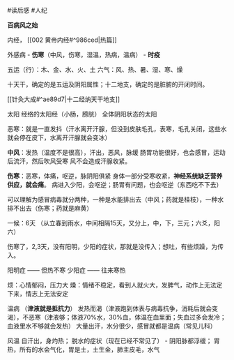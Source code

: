 #读后感 #人纪 


**百病风之始**


内经， [[002 黄帝内经#^986ced|热篇]]

外感病
	- **伤寒**（中风，伤寒，湿温，热病，温病）
	- **时疫**

五运（行）：木、金、水、火、土
六气：风、热、暑、湿、寒、燥

十天干，确定的是五运及阴阳属性；十二地支，确定的是脏腑的开闭时间。

[[针灸大成#^ae89d7|十二经纳天干地支]]

太阳
	经络的太阳经（小肠，膀胱）
	全体阴阳状态的太阳


恶寒：就是一直发抖（汗水离开汗腺，但没到皮肤毛孔，表寒，毛孔关闭，这些水就会停在皮下，水离开汗腺就会变冰）

**中风**：发热（温度不是很高），汗出，恶风，脉缓
	肠胃功能很好，也会感冒，运动后流汗，然后吹风受寒
	风不会造成汗腺收紧。

**伤寒**：恶寒，体痛，呕逆，脉阴阳俱紧
	身体一部分受寒收紧，**神经系统缺乏营养供应，就会痛**。
	病进入少阳，会呕逆；肠胃有问题，也会呕逆（东西吃不下去）


可以理解为感冒病毒就分两种，一种是水能排出去（中风；药就是桂枝），一种水排不出去（伤寒；药就是麻黄）

一候：6天 （从立春到雨水，中间相隔15天，又分上，中，下，三元；六爻，阳六）


伤寒了，2,3天，没有阳明，少阳的症状，那就是没传入；想吐，有些烦躁，为传入。

阳明症 —— 但热不寒 
少阳症 —— 往来寒热

烦：心情郁闷，压力大 
燥：情绪不稳定，看到人就火大，发脾气，动作上无法定下来，情志上无法安定


温病 （**津液就是抵抗力**）
	发热而渴（津液跑到体表与病毒抗争，消耗后就会变渴），不恶寒（津液够；体液70%水，30%血，体温在血里面；失血过多会发冷；血液里水不够就会发热） 
	大量出汗，水分很少，感冒就都是温病（常见儿科）


风温 
	自汗出，身灼热；
	脱水的症状（现在已经不常见了）
	-
	阴阳脉都浮缓；
	胃热，所有的水会气化，胃是土，土生金，肺主皮毛，水气



